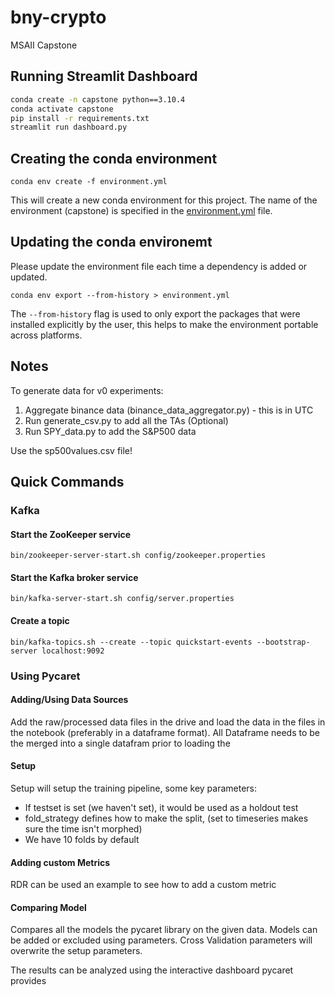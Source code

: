 # bny-crypto
MSAII Capstone

## Running Streamlit Dashboard
```bash
conda create -n capstone python==3.10.4
conda activate capstone
pip install -r requirements.txt
streamlit run dashboard.py
```


## Creating the conda environment
```commandline
conda env create -f environment.yml
```
This will create a new conda environment for this project. 
The name of the environment (capstone) is specified in the [environment.yml](environment.yml) file.

## Updating the conda environemt
Please update the environment file each time a dependency is added or updated.
```commandline
conda env export --from-history > environment.yml
```
The `--from-history` flag is used to only export the packages that were installed explicitly by the user,
this helps to make the environment portable across platforms.
## Notes
To generate data for v0 experiments:
1. Aggregate binance data (binance_data_aggregator.py) - this is in UTC
2. Run generate_csv.py to add all the TAs (Optional)
3. Run SPY_data.py to add the S&P500 data

Use the sp500values.csv file!


## Quick Commands
### Kafka
#### Start the ZooKeeper service
```commandline
bin/zookeeper-server-start.sh config/zookeeper.properties
```
#### Start the Kafka broker service
```commandline
bin/kafka-server-start.sh config/server.properties
```
#### Create a topic
```commandline
bin/kafka-topics.sh --create --topic quickstart-events --bootstrap-server localhost:9092
```


### Using Pycaret
#### Adding/Using Data Sources
Add the raw/processed data files in the drive and load the data in the files in the notebook (preferably in a dataframe format). All Dataframe needs to be the merged into a single datafram prior to loading the 

#### Setup
Setup will setup the training pipeline, some key parameters:
- If testset is set (we haven't set), it would be used as a holdout test
- fold_strategy defines how to make the split, (set to timeseries makes sure the time isn't morphed)
- We have 10 folds by default

#### Adding custom Metrics
RDR can be used an example to see how to add a custom metric

#### Comparing Model
Compares all the models the pycaret library on the given data. Models can be added or excluded using parameters. Cross Validation parameters will overwrite the setup parameters.

The results can be analyzed using the interactive dashboard pycaret provides